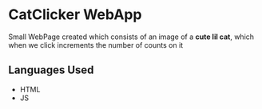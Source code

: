 # CatClicker WebApp

Small WebPage created which consists of an image of a **cute lil cat**, which when we click increments the number of counts on it 

## Languages Used 

* HTML
* JS


